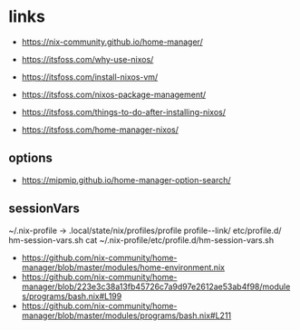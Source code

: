 # links

* https://nix-community.github.io/home-manager/

* https://itsfoss.com/why-use-nixos/
* https://itsfoss.com/install-nixos-vm/
* https://itsfoss.com/nixos-package-management/
* https://itsfoss.com/things-to-do-after-installing-nixos/
* https://itsfoss.com/home-manager-nixos/

## options

* https://mipmip.github.io/home-manager-option-search/

## sessionVars

~/.nix-profile -> .local/state/nix/profiles/profile
profile-<N>-link/
etc/profile.d/
hm-session-vars.sh
cat ~/.nix-profile/etc/profile.d/hm-session-vars.sh

* https://github.com/nix-community/home-manager/blob/master/modules/home-environment.nix
* https://github.com/nix-community/home-manager/blob/223e3c38a13fb45726c7a9d97e2612ae53ab4f98/modules/programs/bash.nix#L199
* https://github.com/nix-community/home-manager/blob/master/modules/programs/bash.nix#L211
